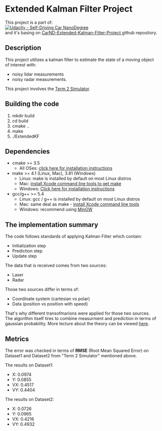 # Extended Kalman Filter Project


This project is a part of:  
 [![Udacity - Self-Driving Car NanoDegree](https://s3.amazonaws.com/udacity-sdc/github/shield-carnd.svg)](http://www.udacity.com/drive)  
 and it's basing on [CarND-Extended-Kalman-Filter-Project ](https://github.com/udacity/CarND-Extended-Kalman-Filter-Project) github repository.

## Description

This project utilizes a kalman filter to estimate the state of a moving object of interest with:
 * noisy lidar measurements 
 * noisy radar measurements. 

This project involves the [Term 2 Simulator](https://github.com/udacity/self-driving-car-sim/releases).

## Building the code

1. mkdir build
2. cd build
3. cmake ..
4. make
5. ./ExtendedKF

##  Dependencies

* cmake >= 3.5
  * All OSes: [click here for installation instructions](https://cmake.org/install/)
* make >= 4.1 (Linux, Mac), 3.81 (Windows)
  * Linux: make is installed by default on most Linux distros
  * Mac: [install Xcode command line tools to get make](https://developer.apple.com/xcode/features/)
  * Windows: [Click here for installation instructions](http://gnuwin32.sourceforge.net/packages/make.htm)
* gcc/g++ >= 5.4
  * Linux: gcc / g++ is installed by default on most Linux distros
  * Mac: same deal as make - [install Xcode command line tools](https://developer.apple.com/xcode/features/)
  * Windows: recommend using [MinGW](http://www.mingw.org/)

##  The implementation summary

The code follows standards of applying Kalman Filter which contain:
* Initialization step
* Prediction step
* Update step

The data that is received comes from two sources:
* Laser 
* Radar

Those two sources differ in terms of:
* Coordinate system (cartesian vs polar)
* Data (position vs position with speed)

That's why different transofmarions were applied for those two sources. The algorithm itself tires to combine measurment and prediction in terms of gaussian probability. More lecture about the theory can be viewed [here](https://en.wikipedia.org/wiki/Extended_Kalman_filter).


##  Metrics

The error was checked in terms of **RMSE** (Root Mean Squared Error) on Dataset1 and Dataset2 from "Term 2 Simulator" mentioned above.

The results on Dataset1:
* X: 0.0974
* Y: 0.0855
* VX: 0.4517
* VY: 0.4404

The results on Dataset2:
* X: 0.0726
* Y: 0.0965
* VX: 0.4216
* VY: 0.4932
